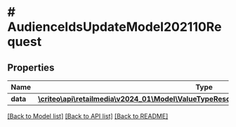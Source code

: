 # # AudienceIdsUpdateModel202110Request

## Properties

Name | Type | Description | Notes
------------ | ------------- | ------------- | -------------
**data** | [**\criteo\api\retailmedia\v2024_01\Model\ValueTypeResourceOfAudienceIdsUpdateModel202110**](ValueTypeResourceOfAudienceIdsUpdateModel202110.md) |  | [optional]

[[Back to Model list]](../../README.md#models) [[Back to API list]](../../README.md#endpoints) [[Back to README]](../../README.md)
